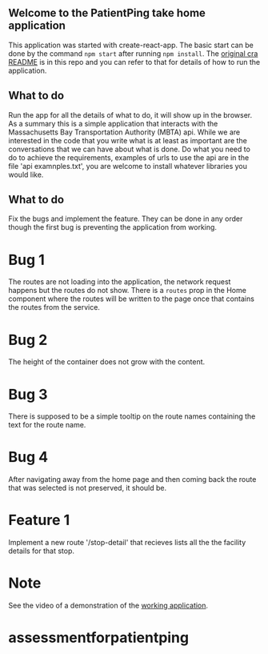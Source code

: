 ## Welcome to the PatientPing take home application

This application was started with create-react-app. The basic start can be done by the command `npm start` after running `npm install`. The [original cra README](./CRA-README.md) is in this repo and you can refer to that for details of how to run the application.

## What to do

Run the app for all the details of what to do, it will show up in the browser. As a summary this is a simple application that interacts with the Massachusetts Bay Transportation Authority (MBTA) api. While we are interested in the code that you write what is at least as important are the conversations that we can have about what is done. Do what you need to do to achieve the requirements, examples of urls to use the api are in the file 'api examnples.txt', you are welcome to install whatever libraries you would like.


## What to do

Fix the bugs and implement the feature. They can be done in any order though the first bug is preventing the application from working.

# Bug 1

The routes are not loading into the application, the network request happens but the routes do not show. There is a `routes` prop in the Home component where the routes will be written to the page once that contains the routes from the service.

# Bug 2

The height of the container does not grow with the content.

# Bug 3

There is supposed to be a simple tooltip on the route names containing the text for the route name.

# Bug 4

After navigating away from the home page and then coming back the route that was selected is not preserved, it should be.

# Feature 1

Implement a new route '/stop-detail' that recieves lists all the the facility details for that stop.

# Note

See the video of a demonstration of the [working application](./mbta.mp4).
# assessmentforpatientping
